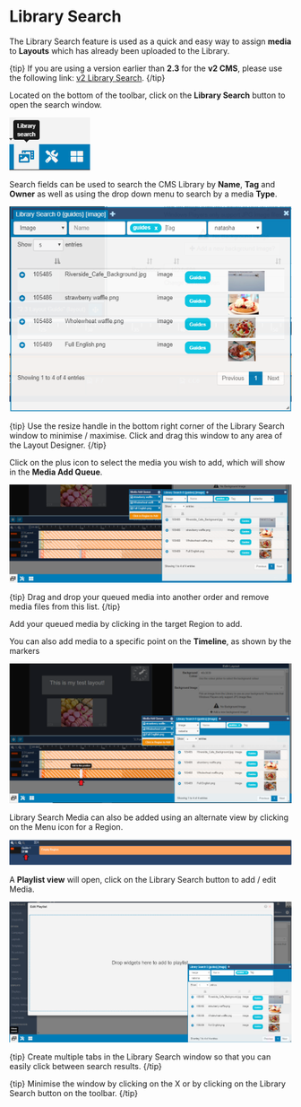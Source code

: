 <!--toc=layouts-->

# Library Search

The Library Search feature is used as a quick and easy way to assign **media** to **Layouts** which has already been uploaded to the Library.

{tip}
If you are using a version earlier than **2.3** for the **v2 CMS**, please use the following link: [v2 Library Search](layouts_library_search_2.0.html). 
{/tip}

Located on the bottom of the toolbar, click on the **Library Search** button to open the search window. 

![Library Search Tab](img/v2.3_layouts_library_tab.png)

Search fields can be used to search the CMS Library by **Name**, **Tag** and **Owner** as well as using the drop down menu to search by a media **Type**. 

![Search Results](img/v2.3_layouts_search_results.png)

{tip}
Use the resize handle in the bottom right corner of the Library Search window to minimise / maximise. Click and drag this window to any area of the Layout Designer.
{/tip}

Click on the plus icon to select the media you wish to add, which will show in the **Media Add Queue**.

![Media Add Queue](img/v2.3_layouts_library_media_queue.png)

{tip}
Drag and drop your queued media into another order and remove media files from this list.
{/tip}

Add your queued media by clicking in the target Region to add. 

You can also add media to a specific point on the **Timeline**, as shown by the markers

![Add to point on Timeline](img/v2.3_layouts_library_search_timeline_add_point.png)



Library Search Media can also be added using an alternate view by clicking on the Menu icon for a Region.

![Playlist View Library Search](img/v2.3_layouts_playlist_view_library_search.png)

A **Playlist view** will open, click on the Library Search button to add / edit Media.

![Playlist View](img/v2.3_layouts_playlist_view.png)



{tip}
Create multiple tabs in the Library Search window so that you can easily click between search results.
{/tip}

{tip}
Minimise the window by clicking on the X or by clicking on the Library Search button on the toolbar.
{/tip}

